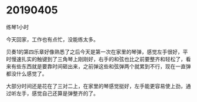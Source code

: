 # 20190405

练琴1小时

今天回家，工作也有点忙，没能练太多。

贝奏1的第四乐章好像熟悉了之后今天是第一次在家里的琴弹，感觉左手很好，平时慢速扎实的触键到了三角琴上刚刚好，右手的和弦也比之前要整齐和轻松了，看来有些东西就是要靠时间砸出来，之前弹这些和弦弹两个就累到不行，现在一直弹都没什么感觉了。

大部分时间还是花在了三对二上，在家里的琴感觉挺好，左手能更容易使上劲，通过听左手，感觉自己还算是弹整齐的了。
